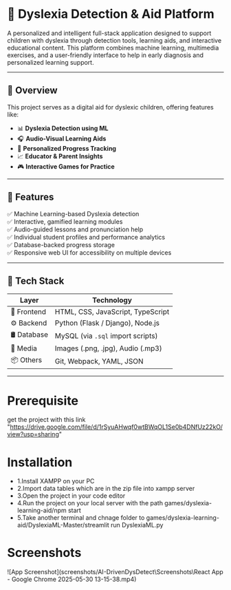 # 🧠 Dyslexia Detection & Aid Platform

A personalized and intelligent full-stack application designed to support children with dyslexia through detection tools, learning aids, and interactive educational content. This platform combines machine learning, multimedia exercises, and a user-friendly interface to help in early diagnosis and personalized learning support.

---

## 🚀 Overview

This project serves as a digital aid for dyslexic children, offering features like:

- 📊 **Dyslexia Detection using ML**
- 🎧 **Audio-Visual Learning Aids**
- 🧠 **Personalized Progress Tracking**
- 📈 **Educator & Parent Insights**
- 🎮 **Interactive Games for Practice**

---

## 🧩 Features

✅ Machine Learning-based Dyslexia detection  
✅ Interactive, gamified learning modules  
✅ Audio-guided lessons and pronunciation help  
✅ Individual student profiles and performance analytics  
✅ Database-backed progress storage  
✅ Responsive web UI for accessibility on multiple devices  

---

## 🧪 Tech Stack

| Layer       | Technology                          |
|-------------|--------------------------------------|
| 🎨 Frontend | HTML, CSS, JavaScript, TypeScript    |
| ⚙️ Backend  | Python (Flask / Django), Node.js     |
| 🛢 Database | MySQL (via `.sql` import scripts)     |
| 🎥 Media    | Images (.png, .jpg), Audio (.mp3)     |
| 📦 Others   | Git, Webpack, YAML, JSON             |

---
# Prerequisite

get the project with this link "https://drive.google.com/file/d/1rSyuAHwqf0wtBWqOL1Se0b4DNfUz22kO/view?usp=sharing"

# Installation

- 1.Install XAMPP on your PC 
- 2.Import data tables which are in the zip file into xampp server
- 3.Open the project in your code editor
- 4.Run the project on your local server with the path games/dyslexia-learning-aid/npm start 
- 5.Take another terminal and chnage folder to games/dyslexia-learning-aid/DyslexiaML-Master/streamlit run DyslexiaML.py

# Screenshots

![App Screenshot](screenshots/AI-DrivenDysDetect\Screenshots\React App - Google Chrome 2025-05-30 13-15-38.mp4)
